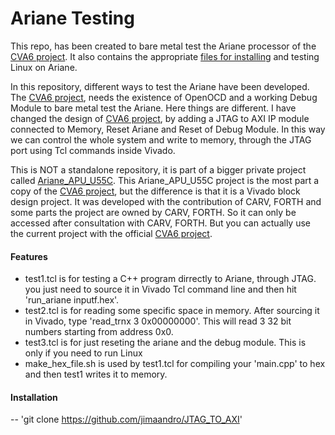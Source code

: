 # Ariane Testing

This repo, has been created to bare metal test the Ariane processor of the [CVA6 project](https://github.com/openhwgroup/cva6). It also contains the appropriate [files for installing](https://github.com/jimaandro/JTAG_TO_AXI/tree/main/install64) and testing Linux on Ariane. 

In this repository, different ways to test the Ariane have been developed. The [CVA6 project](https://github.com/openhwgroup/cva6), needs the existence of OpenOCD and a working Debug Module to bare metal test the Ariane. Here things are different. I have changed the design of [CVA6 project](https://github.com/openhwgroup/cva6), by adding a JTAG to AXI IP module connected to Memory, Reset Ariane and Reset of Debug Module. In this way we can control the whole system and write to memory, through the JTAG port using Tcl commands inside Vivado. 

This is NOT a standalone repository, it is part of a bigger private project called [Ariane_APU_U55C](https://github.com/jimaandro/Ariane_APU_U55C). This Ariane_APU_U55C project is the most part a copy of the [CVA6 project](https://github.com/openhwgroup/cva6), but the difference is that it is a Vivado block design project. It was developed with the contribution of CARV, FORTH and some parts the project are owned by CARV, FORTH. So it can only be accessed after consultation with CARV, FORTH. But you can actually use the current project with the official [CVA6 project](https://github.com/openhwgroup/cva6).


#### Features
- test1.tcl is for testing a C++ program dirrectly to Ariane, through JTAG. you just need to source it in Vivado Tcl command line and then hit 'run_ariane inputf.hex'.
- test2.tcl is for reading some specific space in memory. After sourcing it in Vivado, type 'read_trnx 3  0x00000000'. This will read 3 32 bit numbers starting from address 0x0.
- test3.tcl is for just reseting the ariane and the debug module. This is only if you need to run Linux
- make_hex_file.sh is used by test1.tcl for compiling your 'main.cpp' to hex and then test1 writes it to memory.



#### Installation
-- 'git clone https://github.com/jimaandro/JTAG_TO_AXI'


